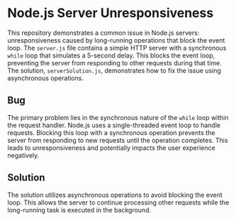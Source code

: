 # Node.js Server Unresponsiveness

This repository demonstrates a common issue in Node.js servers: unresponsiveness caused by long-running operations that block the event loop.  The `server.js` file contains a simple HTTP server with a synchronous `while` loop that simulates a 5-second delay.  This blocks the event loop, preventing the server from responding to other requests during that time.  The solution, `serverSolution.js`, demonstrates how to fix the issue using asynchronous operations.

## Bug

The primary problem lies in the synchronous nature of the `while` loop within the request handler.  Node.js uses a single-threaded event loop to handle requests.  Blocking this loop with a synchronous operation prevents the server from responding to new requests until the operation completes.  This leads to unresponsiveness and potentially impacts the user experience negatively.

## Solution

The solution utilizes asynchronous operations to avoid blocking the event loop.  This allows the server to continue processing other requests while the long-running task is executed in the background.